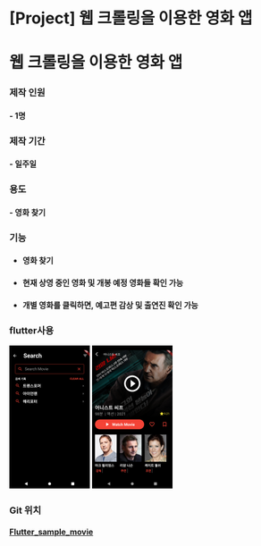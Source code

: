 # [Project] 웹 크롤링을 이용한 영화 앱


# 웹 크롤링을 이용한 영화 앱

### 제작 인원 

#### 	- 1명

### 제작 기간 

#### 	- 일주일

### 용도 

#### 	- 영화 찾기

### 기능

 - #### 영화 찾기

 - #### 현재 상영 중인 영화 및 개봉 예정 영화들 확인 가능

 - #### 개별 영화를 클릭하면, 예고편 감상 및 출연진 확인 가능

   


### 	flutter사용

<img src="Screenshot_1612864128.png" alt="Screenshot_1612864128" style="zoom: 25%;" />			<img src="Screenshot_1612864165.png" alt="Screenshot_1612864165" style="zoom:25%;" />



### Git 위치

#### 			[Flutter_sample_movie](https://github.com/jyukki97/flutter_practice/tree/master/flutter_sample_movie)


